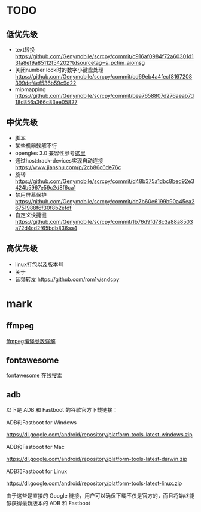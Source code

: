 # TODO
## 低优先级
- text转换 https://github.com/Genymobile/scrcpy/commit/c916af0984f72a60301d13fa8ef9a85112f54202?tdsourcetag=s_pctim_aiomsg
- 关闭number lock时的数字小键盘处理 https://github.com/Genymobile/scrcpy/commit/cd69eb4a4fecf8167208399def4ef536b59c9d22
- mipmapping https://github.com/Genymobile/scrcpy/commit/bea7658807d276aeab7d18d856a366c83ee05827

## 中优先级
- 脚本
- 某些机器软解不行
- opengles 3.0 兼容性参考[这里](https://github.com/libretro/glsl-shaders/blob/master/nnedi3/shaders/yuv-to-rgb-2x.glsl)
- 通过host:track-devices实现自动连接 https://www.jianshu.com/p/2cb86c6de76c
- 旋转 https://github.com/Genymobile/scrcpy/commit/d48b375a1dbc8bed92e3424b5967e59c2d8f6ca1
- 禁用屏幕保护 https://github.com/Genymobile/scrcpy/commit/dc7b60e6199b90a45ea26751988f6f30f8b2efdf
- 自定义快捷键 https://github.com/Genymobile/scrcpy/commit/1b76d9fd78c3a88a8503a72d4cd2f65bdb836aa4

## 高优先级
- linux打包以及版本号
- 关于
- 音频转发 https://github.com/rom1v/sndcpy

# mark
## ffmpeg
[ffmpeg编译参数详解](https://www.cnblogs.com/wainiwann/p/4204230.html)

## fontawesome
[fontawesome 在线搜索](http://www.fontawesome.com.cn/cheatsheet/)

## adb
以下是 ADB 和 Fastboot 的谷歌官方下载链接：

ADB和Fastboot for Windows

https://dl.google.com/android/repository/platform-tools-latest-windows.zip

ADB和Fastboot for Mac

https://dl.google.com/android/repository/platform-tools-latest-darwin.zip

ADB和Fastboot for Linux

https://dl.google.com/android/repository/platform-tools-latest-linux.zip

由于这些是直接的 Google 链接，用户可以确保下载不仅是官方的，而且将始终能够获得最新版本的 ADB 和 Fastboot
